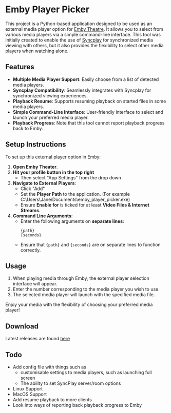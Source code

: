 # Emby Player Picker

This project is a Python-based application designed to be used as an external media player option for [Emby Theatre](https://emby.media/emby-theater.html). It allows you to select from various media players via a simple command-line interface. This tool was initially created to enable the use of [Syncplay](https://syncplay.pl/) for synchronized media viewing with others, but it also provides the flexibility to select other media players when watching alone.

## Features

- **Multiple Media Player Support**: Easily choose from a list of detected media players.
- **Syncplay Compatibility**: Seamlessly integrates with Syncplay for synchronized viewing experiences.
- **Playback Resume**: Supports resuming playback on started files in some media players.
- **Simple Command-Line Interface**: User-friendly interface to select and launch your preferred media player.
- **Playback Progress**: Note that this tool cannot report playback progress back to Emby.

## Setup Instructions

To set up this external player option in Emby:

1. **Open Emby Theater**.
2. **Hit your profile button in the top right**
   - Then select "App Settings" from the drop down
4. **Navigate to External Players**:
   - Click "Add"
   - Set the **Player Path** to the application. (For example C:\Users\Jane\Documents\emby_player_picker.exe)
   - Ensure **Enable for** is ticked for at least **Video Files & Internet Streams**.
6. **Command Line Arguments**:
   - Enter the following arguments on **separate lines**:
     ```
     {path}
     {seconds}
     ```
   - Ensure that `{path}` and `{seconds}` are on separate lines to function correctly.

## Usage

1. When playing media through Emby, the external player selection interface will appear.
2. Enter the number corresponding to the media player you wish to use.
3. The selected media player will launch with the specified media file.

Enjoy your media with the flexibility of choosing your preferred media player!

## Download
Latest releases are found [here](https://github.com/JuiceyBoost/Emby-Player-Picker/releases)

## Todo
- Add config file with things such as
  - customisable settings to media players, such as launching full screen
  - The ability to set SyncPlay server/room options
- Linux Support
- MacOS Support
- Add resume playback to more clients
- Look into ways of reporting back playback progress to Emby
